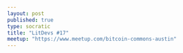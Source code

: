 ```yaml
---
layout: post
published: true
type: socratic
title: "LitDevs #17"
meetup: "https://www.meetup.com/bitcoin-commons-austin"
---
```


